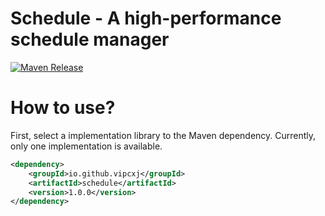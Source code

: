 Schedule - A high-performance schedule manager
===============

[![Maven Release][maven-shield]][maven-link]

How to use?
=======
First, select a implementation library to the Maven dependency. Currently, only one implementation is available.
```xml
<dependency>
    <groupId>io.github.vipcxj</groupId>
    <artifactId>schedule</artifactId>
    <version>1.0.0</version>
</dependency>
```

[maven-shield]: https://img.shields.io/maven-central/v/io.github.vipcxj/schedule.png
[maven-link]: https://search.maven.org/artifact/io.github.vipcxj/schedule-parent